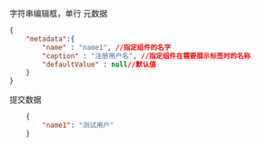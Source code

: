 字符串编辑框，单行
元数据
```json
{
	"metadata":{
		"name" : "name1", //指定组件的名字
		"caption" : "注册用户名", //指定组件在需要展示标签时的名称
		"defaultValue" : null//默认值
	}
}
```
提交数据
```json
	{
		"name1": "测试用户"
	}
```